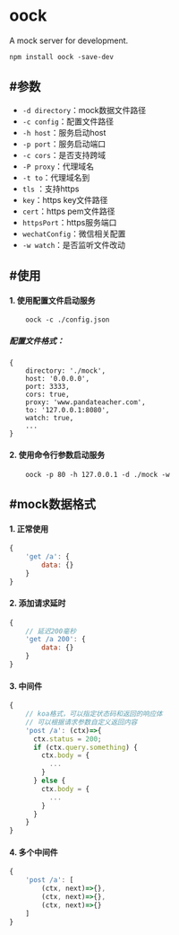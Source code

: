 # oock
A mock server for development.

```
npm install oock -save-dev
```

## #参数

* `-d directory`：mock数据文件路径
* `-c config`：配置文件路径
* `-h host`：服务启动host
* `-p port`：服务启动端口
* `-c cors`：是否支持跨域
* `-P proxy`：代理域名
* `-t to`：代理域名到
* `tls` ：支持https
* `key`：https key文件路径
* `cert`：https pem文件路径
* `httpsPort`：https服务端口
* `wechatConfig`：微信相关配置
* `-w watch`：是否监听文件改动

## #使用
#### 1. 使用配置文件启动服务
		oock -c ./config.json

##### 配置文件格式：
```
{
	directory: './mock',
	host: '0.0.0.0',
	port: 3333,
	cors: true,
	proxy: 'www.pandateacher.com',
	to: '127.0.0.1:8080',
	watch: true,
	...
}
```

#### 2. 使用命令行参数启动服务
		oock -p 80 -h 127.0.0.1 -d ./mock -w

## #mock数据格式
#### 1. 正常使用
```javascript
{
	'get /a': {
		data: {}
	}
}
```

#### 2. 添加请求延时
```javascript
{
  	// 延迟200毫秒
	'get /a 200': {
		data: {}
	}
}
```

#### 3. 中间件
```javascript
{
    // koa格式，可以指定状态码和返回的响应体
    // 可以根据请求参数自定义返回内容
	'post /a': (ctx)=>{
      ctx.status = 200;
      if (ctx.query.something) {
        ctx.body = {
          ...
        }
      } else {
        ctx.body = {
          ...
        }
      }
	}
}
```

#### 4. 多个中间件
```javascript
{
	'post /a': [
		(ctx, next)=>{},
		(ctx, next)=>{},
		(ctx, next)=>{}
	]
}
```